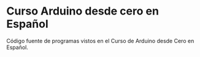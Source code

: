 # Curso Arduino desde cero en Español

Código fuente de programas vistos en el Curso de Arduino desde Cero en Español.


